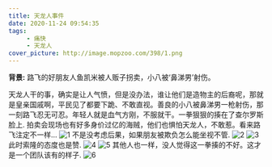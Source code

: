 ```yaml
---
title: 天龙人事件
date: 2020-11-24 09:54:35
tags: 
     - 痛快
     - 天龙人
cover_picture: http://image.mopzoo.com/398/1.png
---
```

**背景:**
    路飞的好朋友人鱼凯米被人贩子拐卖，小八被‘鼻涕男’射伤。

天龙人干的事，确实是让人气愤，但是没办法，谁让他们是造物主的后裔呢，那就是皇亲国戚啊，平民见了都要下跪、不敢直视。善良的小八被鼻涕男一枪射伤，那一刻路飞忍无可忍。年轻人就是血气方刚，不服就干。一拳狠狠的揍在了查尔罗斯脸上.
拍卖会现场也有好多身价过亿的海贼，他们也惧怕天龙人，不敢惹。看来路飞注定不一样...
![1](http://image.mopzoo.com/398/1.png)
不是没考虑后果，如果朋友被欺负怎么能坐视不管.
![2](http://image.mopzoo.com/398/2.png)
![3](http://image.mopzoo.com/398/6.png)
此时索隆的态度也是赞.
![4](http://image.mopzoo.com/398/3.png)
![5](http://image.mopzoo.com/398/4.png)
其他人也一样，没人觉得这一拳揍的不好。这才是一个团队该有的样子.
![6](http://image.mopzoo.com/398/5.png)

